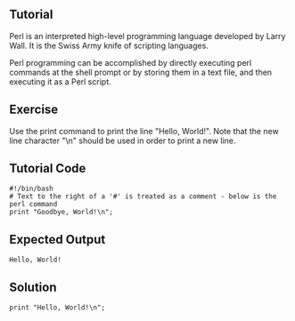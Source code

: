 Tutorial
--------
Perl is an interpreted high-level programming language developed by Larry Wall. It is the Swiss Army knife of scripting languages.

Perl programming can be accomplished by directly executing perl commands at the shell prompt or by storing them in a text file, and then executing it as a Perl script.


Exercise
-------------
Use the print command to print the line "Hello, World!". Note that the new line character "\n" should be used in order to print a new line.

Tutorial Code
-------------
    #!/bin/bash
    # Text to the right of a '#' is treated as a comment - below is the perl command
    print "Goodbye, World!\n";

Expected Output
---------------
    Hello, World!

Solution
---------------
    print "Hello, World!\n";
